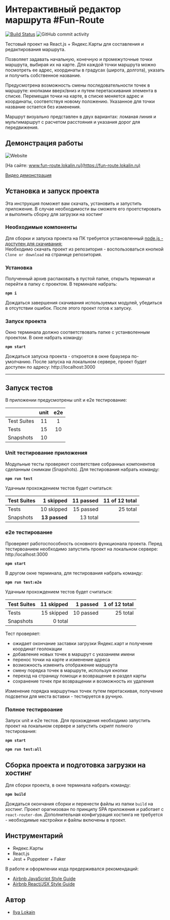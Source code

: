 # Интерактивный редактор маршрута #Fun-Route
[![Build Status](https://travis-ci.com/ILokalin/fun-route.svg?branch=master)](https://travis-ci.com/ILokalin/fun-route)
![GitHub commit activity](https://img.shields.io/github/commit-activity/m/ILokalin/fun-route)

Тестовый проект на React.js + Яндекс.Карты для составления и редактирования маршрута. 

Позволяет задавать начальную, конечную и промежуточные точки маршрута, выбирая их на карте. Для каждой точки маршрута можно посмотреть ее адрес, координаты в градусах (широта, долгота), указать и получить собственное название.

Предусмотрена возможность смены последовательности точек в маршруте: кнопками вверх/вниз и путем перетаскивания элемента в списке. Перемещая точки на карте, в списке меняется адрес и координаты, соответствуя новому положению. Указанное для точки название остается без изменения.

Маршрут визуально представлен в двух вариантах: ломаная линия и мультимаршрут с расчетом расстояния и указания дорог для передвижения. 

## **Демонстрация работы** 

![Website](https://img.shields.io/website?up_message=online&url=https%3A%2F%2Ffun-route.lokalin.ru%2F)

[На сайте: www.fun-route.lokalin.ru](https://fun-route.lokalin.ru)

[Видео демонстрация](https://youtu.be/maRULCKDRGs)

## **Установка и запуск проекта**
Эта инструкция поможет вам скачать, установить и запустить приложение. В случае необходимости вы сможете его проетстировать и выполнить сборку для загрузки на хостинг

### Необходимые компоненты
Для сборки и запуска проекта на ПК требуется установленный [node.js - доступен для скачивания: ](https://nodejs.org)<br>
Необходимо скачать проект из репозитория - воспользоваться кнопкой `Clone or download` на странице репозитория.

### Установка

Полученный архив распаковать в пустой папке, открыть терминал и перейти в папку с проектом. В терминале набрать:

**`npm i`**

Дождаться завершения скачивания используемых модулей, убедиться в отсутствии ошибок. После этого проект готов к запуску.

### Запуск проекта
Окно терминала должно соответствовать папке с устанволенным проектом. В окне набрать команду:

**`npm start`**

Дождаться запуска проекта - откроется в окне браузера по-умолчанию. После запуска на локальном сервере, проект будет доступен по адресу: http://localhost:3000

____

## **Запуск тестов**
В приложении предусмотрены unit и e2e тестирование:

|             | unit | e2e |
|-------------|:----:|:----------:|
| Test Suites |  11  |      1     |
| Tests       |  15  |     10     |
| Snapshots   |  10  |            |

### Unit тестирование приложения
Модульные тесты проверяют соответствие собранных компонентов сделанным снимкам (Snapshots). Для тестирования набрать команду:

**`npm run test`**

Удачным прохождением тестов будет считаться:

| Test Suites | 1 skipped  | 11 passed | 11 of 12 total |
|-------------|----------:|----------:|---------:|
| Tests       | 10 skipped | 15 passed | 25 total |
| Snapshots   | **13 passed** |  13 total   | |


### e2e тестирование
Проверяет работоспособность основного функционала проекта. Перед тестирвоанием необходимо запустить проект на локальном сервере: http:/localhost:3000

**`npm start`**

В другом окне терминала, для тестирования набрать команду:

**`npm run test:e2e`**

Удачным прохождением тестов будет считаться:

| Test Suites | 11 skipped | 1 passed | 1 of 12 total |
|-------------|-----------:|---------:|--------------:|
| Tests |  15 skipped | 10 passed | 25 total |
| Snapshots |  0 total | | |

Тест проверяет:
- ожидает окончание заставки загрузки Яндекс.карт и получение координат геолокации
- добавление новых точек в маршрут с указанием имени
- перенос точки на карте и изменение адреса
- возможность изменить отображение маршрута
- смену порядка точек в маршруте, используя кнопки
- переход на страницу помощи и возвращение в раздел карты
- сохранение точек при возвращении и возможность их удаления

Изменение порядка маршрутных точек путем перетаскивая, получение подсветки для места вставки - тестируется в ручную.

### Полное тестирвоание
Запуск unit и e2e тестов. Для прохождения необходимо запустить проект на локальном сервере и запустить скрипт полного тестирования:

**`npm start`**

**`npm run test:all`**

## **Сборка проекта и подготовка загрузки на хостинг**
Для сборки проекта, в окне терминала набрать команду:

**`npm build`**

Дождаться окончания сборки и перенести файлы из папки `build` на хостинг. Проект орагнизован по принципу SPA приложения и работает с `react-router-dom`. Дополнительная конфигурация хостинга не требуется - необходимые настройки и файлы включены в проект. 

## **Инструментарий**
- Яндекс.Карты
- React.js
- Jest + Puppeteer + Faker

В работе и оформлении кода предерживался рекомендаций:
- [Airbnb JavaScript Style Guide](https://github.com/airbnb/javascript)
- [Airbnb React/JSX Style Guide](https://github.com/airbnb/javascript/tree/master/react)

## **Автор**
- [Ilya Lokain](https://github.com/ILokalin)

